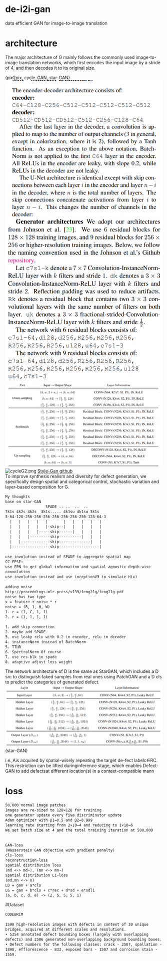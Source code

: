 # de-i2i-gan
data efficient GAN for image-to-image translation

# architecture
The major architecture of G mainly follows the commonly used image-to-image translation networks, which first encodes the input image by a stride of 4, and then decodes it to its original size.

(pix2pix, cycle-GAN, star-GAN)    
![pix2pix-G.png](images/pixG.png)
![cycleGAN-G.png](images/cycleG.png)
![starGAN-G.png](images/starG.png)
![cycleG2.png](https://miro.medium.com/max/4800/1*IPAXkl4Cz2RsDwHPHck7Xw.png)
[Style-Gan github](https://github.com/yunjey/stargan)  
To improve synthesis realism and diversity for defect generation, we specifically design spatial and categorical control, stochastic variation and layer-based composition for G.
```angular2html
My thoughts
base on star-GAN
                  SPADE .. ..  ..  ..
7k1s 4k2s 4k2s  3k1s..... 4k1su 4k1su 3k1s
3-64-128-256-256-256-256-256-256-256-128-64-3
  |   |   |   |   |       |   |   |   |   | 
  |   |   |   |   |-skip--|   |   |   |   | 
  |   |   |   |-----skip------|   |   |   | 
  |   |   |---------skip----------|   |   | 
  |   |-------------skip--------------|   | 
  |-----------------skip------------------|

use involution instead of SPADE to aggregate spatial map
CC-FPSE:
use FPN to get global information and spatial agnostic depth-wise convolution
use involution instead and use inceptionV3 to simulate H(x)

adding noise  
http://proceedings.mlr.press/v139/feng21g/feng21g.pdf
noise has two type
x = feature + noise * r
noise = (B, 1, H, W)
1. r = (1, C, 1, 1)
2. r = (1, 1, 1, 1)

1. add skip connection
2. maybe add SPADE
3. use leaky relu with 0.2 in encoder, relu in decoder
4. instanceNorm instead of BatchNorm
5. TTUR
6. SpectralNorm Of course
7. use res-blk in spade
8. adaptive adjust loss weight
```
The network architecture of D is the same as StarGAN, which includes a D src to distinguish faked samples from real ones using PatchGAN and a D cls to predict the categories of generated defect.
![starGAN-D.png](images/starD.png)
(star-GAN)

i.e.,Ais acquired by spatial-wisely repeating the target de-fect labelc∈RC. This restriction can be lifted duringinference stage, which enables Defect-GAN to add defectsat different location(s) in a context-compatible mann

# loss
```angular2html
50,000 normal image patches
Images are re-sized to 128×128 for training
one generator update every five discriminator update
Adam optimizer with β1=0.5 and β2=0.999
learning rate starting from 2×10−4 and reducing to 1×10−6
We set batch size at 4 and the total training iteration at 500,000


GAN-loss  
(Wasserstein GAN objective with gradient penalty)
cls-loss  
reconstruction-loss  
spatial distribution loss  
(md <-> md~), (mn <-> mn~)  
spatial distribution L1-loss  
(md,mn <-> 0)  
LD = gan + a*cls  
LG = gan + b*cls + c*rec + d*sd + e*sdl1  
(a, b, c, d, e) -> (2, 5, 5, 5, 1)  
```

#Dataset
```angular2html
CODEBRIM

1590 high-resolution images with defects in context of 30 unique bridges, acquired at different scales and resolutions.
• 5354 annotated defect bounding boxes (largely with overlapping defects) and 2506 generated non-overlapping background bounding boxes.
• Defect numbers for the following classes: crack - 2507, spallation - 1898, efflorescence - 833, exposed bars - 1507 and corrosion stain - 1559.
```